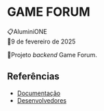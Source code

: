 # GAME FORUM
📋AluminiONE<br>
📅9 de fevereiro de 2025<br>

🚩Projeto _backend_ Game Forum.

## Referências
- [Documentação](https://github.com/mauricioHidani/gameforum-backend/blob/main/DOCUMENTATION.md)
- [Desenvolvedores](https://github.com/mauricioHidani/gameforum-backend/blob/main/DEVELOPERS.md)
